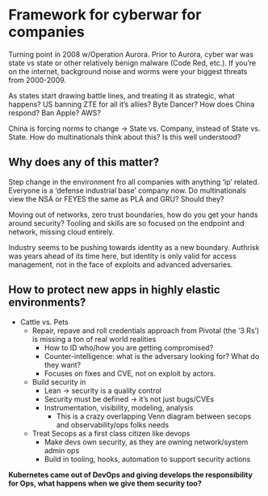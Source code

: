 # Framework for cyberwar for companies
Turning point in 2008 w/Operation Aurora.
Prior to Aurora, cyber war was state vs state or other relatively benign malware (Code Red, etc.).
If you’re on the internet, background noise and worms were your biggest threats from 2000-2009.

As states start drawing battle lines, and treating it as strategic, what happens?  US banning ZTE for all it’s allies? Byte Dancer?
How does China respond?  Ban Apple? AWS?

China is forcing norms to change -> State vs. Company, instead of State vs. State.
How do multinationals think about this? Is this well understood?

## Why does any of this matter?
Step change in the environment fro all companies with anything ‘ip’ related.  Everyone is a ‘defense industrial base’ company now.  Do multinationals view the NSA or FEYES the same as PLA and GRU?
Should they?

Moving out of networks, zero trust boundaries, how do you get your hands around security?  Tooling and skills are so focused on the endpoint and network, missing cloud entirely.

Industry seems to be pushing towards identity as a new boundary.  Authrisk was years ahead of its time here, but identity is only valid for access management, not in the face of exploits and advanced adversaries.

## How to protect new apps in highly elastic environments?
- Cattle vs. Pets
	- Repair, repave and roll credentials approach from Pivotal (the ‘3 Rs’) is missing a ton of real world realities
		- How to ID who/how you are getting compromised?
		- Counter-intelligence: what is the adversary looking for?  What do they want?
		- Focuses on fixes and CVE, not on exploit by actors.
	- Build security in 
		- Lean -> security is a quality control
		- Security must be defined -> it’s not just bugs/CVEs
		- Instrumentation, visibility, modeling, analysis
			- This is a crazy overlapping Venn diagram between secops and observability/ops folks needs
	- Treat Secops as a first class citizen like devops
		- Make devs own security, as they are owning network/system admin ops
		- Build in tooling, hooks, automation to support security actions
    
**Kubernetes came out of DevOps and giving develops the responsibility for Ops, what happens when we give them security too?**
